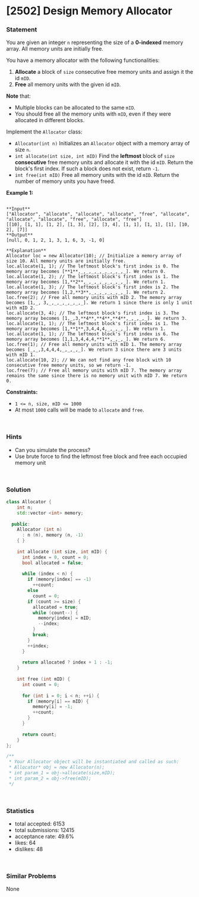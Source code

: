 # [2502] Design Memory Allocator



### Statement

You are given an integer `n` representing the size of a **0-indexed** memory array. All memory units are initially free.

You have a memory allocator with the following functionalities:

1. **Allocate** a block of `size` consecutive free memory units and assign it the id `mID`.
2. **Free** all memory units with the given id `mID`.


**Note** that:

* Multiple blocks can be allocated to the same `mID`.
* You should free all the memory units with `mID`, even if they were allocated in different blocks.



Implement the `Allocator` class:

* `Allocator(int n)` Initializes an `Allocator` object with a memory array of size `n`.
* `int allocate(int size, int mID)` Find the **leftmost** block of `size` **consecutive** free memory units and allocate it with the id `mID`. Return the block's first index. If such a block does not exist, return `-1`.
* `int free(int mID)` Free all memory units with the id `mID`. Return the number of memory units you have freed.


**Example 1:**

```

**Input**
["Allocator", "allocate", "allocate", "allocate", "free", "allocate", "allocate", "allocate", "free", "allocate", "free"]
[[10], [1, 1], [1, 2], [1, 3], [2], [3, 4], [1, 1], [1, 1], [1], [10, 2], [7]]
**Output**
[null, 0, 1, 2, 1, 3, 1, 6, 3, -1, 0]

**Explanation**
Allocator loc = new Allocator(10); // Initialize a memory array of size 10. All memory units are initially free.
loc.allocate(1, 1); // The leftmost block's first index is 0. The memory array becomes [**1**,_,_,_,_,_,_,_,_,_]. We return 0.
loc.allocate(1, 2); // The leftmost block's first index is 1. The memory array becomes [1,**2**,_,_,_,_,_,_,_,_]. We return 1.
loc.allocate(1, 3); // The leftmost block's first index is 2. The memory array becomes [1,2,**3**,_,_,_,_,_,_,_]. We return 2.
loc.free(2); // Free all memory units with mID 2. The memory array becomes [1,_, 3,_,_,_,_,_,_,_]. We return 1 since there is only 1 unit with mID 2.
loc.allocate(3, 4); // The leftmost block's first index is 3. The memory array becomes [1,_,3,**4**,**4**,**4**,_,_,_,_]. We return 3.
loc.allocate(1, 1); // The leftmost block's first index is 1. The memory array becomes [1,**1**,3,4,4,4,_,_,_,_]. We return 1.
loc.allocate(1, 1); // The leftmost block's first index is 6. The memory array becomes [1,1,3,4,4,4,**1**,_,_,_]. We return 6.
loc.free(1); // Free all memory units with mID 1. The memory array becomes [_,_,3,4,4,4,_,_,_,_]. We return 3 since there are 3 units with mID 1.
loc.allocate(10, 2); // We can not find any free block with 10 consecutive free memory units, so we return -1.
loc.free(7); // Free all memory units with mID 7. The memory array remains the same since there is no memory unit with mID 7. We return 0.

```

**Constraints:**
* `1 <= n, size, mID <= 1000`
* At most `1000` calls will be made to `allocate` and `free`.


<br>

### Hints

- Can you simulate the process?
- Use brute force to find the leftmost free block and free each occupied memory unit

<br>

### Solution

```cpp
class Allocator {
    int n;
    std::vector <int> memory;
  
  public:
    Allocator (int n)
      : n (n), memory (n, -1)
    { }
    
    int allocate (int size, int mID) {
      int index = 0, count = 0;
      bool allocated = false;
      
      while (index < n) {
        if (memory[index] == -1)
          ++count;
        else
          count = 0;
        if (count >= size) {
          allocated = true;
          while (count--) {
            memory[index] = mID;
            --index;
          }
          break;
        }
        ++index;
      }
      
      return allocated ? index + 1 : -1;
    }
    
    int free (int mID) {
      int count = 0;
      
      for (int i = 0; i < n; ++i) {
        if (memory[i] == mID) {
          memory[i] = -1;
          ++count;
        }
      }
      
      return count;
    }
};

/**
 * Your Allocator object will be instantiated and called as such:
 * Allocator* obj = new Allocator(n);
 * int param_1 = obj->allocate(size,mID);
 * int param_2 = obj->free(mID);
 */
```

<br>

### Statistics

- total accepted: 6153
- total submissions: 12415
- acceptance rate: 49.6%
- likes: 64
- dislikes: 48

<br>

### Similar Problems

None
